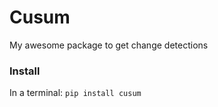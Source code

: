 # Cusum

My awesome package to get change detections

### Install
In a terminal: `pip install cusum`